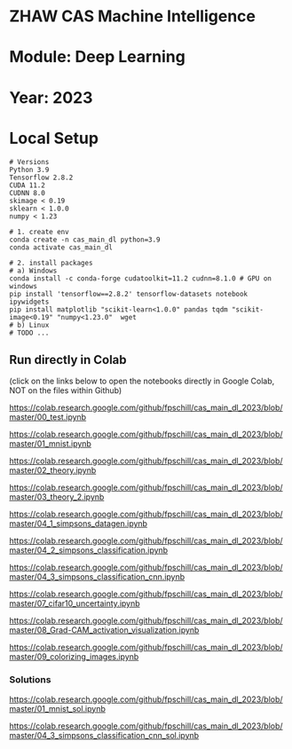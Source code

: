 # ZHAW CAS Machine Intelligence

# Module: Deep Learning

# Year: 2023


# Local Setup

    # Versions
	Python 3.9
	Tensorflow 2.8.2
	CUDA 11.2
	CUDNN 8.0
	skimage < 0.19
	sklearn < 1.0.0
	numpy < 1.23

    # 1. create env
    conda create -n cas_main_dl python=3.9
    conda activate cas_main_dl

    # 2. install packages
	# a) Windows
	conda install -c conda-forge cudatoolkit=11.2 cudnn=8.1.0 # GPU on windows
    pip install 'tensorflow==2.8.2' tensorflow-datasets notebook ipywidgets
    pip install matplotlib "scikit-learn<1.0.0" pandas tqdm "scikit-image<0.19" "numpy<1.23.0"  wget
	# b) Linux
	# TODO ...
	


## Run directly in Colab

(click on the links below to open the notebooks directly in Google Colab, NOT on the files within Github)

https://colab.research.google.com/github/fpschill/cas_main_dl_2023/blob/master/00_test.ipynb

https://colab.research.google.com/github/fpschill/cas_main_dl_2023/blob/master/01_mnist.ipynb

https://colab.research.google.com/github/fpschill/cas_main_dl_2023/blob/master/02_theory.ipynb

https://colab.research.google.com/github/fpschill/cas_main_dl_2023/blob/master/03_theory_2.ipynb

https://colab.research.google.com/github/fpschill/cas_main_dl_2023/blob/master/04_1_simpsons_datagen.ipynb

https://colab.research.google.com/github/fpschill/cas_main_dl_2023/blob/master/04_2_simpsons_classification.ipynb

https://colab.research.google.com/github/fpschill/cas_main_dl_2023/blob/master/04_3_simpsons_classification_cnn.ipynb

https://colab.research.google.com/github/fpschill/cas_main_dl_2023/blob/master/07_cifar10_uncertainty.ipynb

https://colab.research.google.com/github/fpschill/cas_main_dl_2023/blob/master/08_Grad-CAM_activation_visualization.ipynb

https://colab.research.google.com/github/fpschill/cas_main_dl_2023/blob/master/09_colorizing_images.ipynb




### Solutions

https://colab.research.google.com/github/fpschill/cas_main_dl_2023/blob/master/01_mnist_sol.ipynb

https://colab.research.google.com/github/fpschill/cas_main_dl_2023/blob/master/04_3_simpsons_classification_cnn_sol.ipynb


